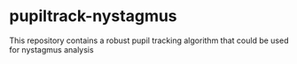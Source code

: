# pupiltrack-nystagmus
This repository contains a robust pupil tracking algorithm that could be used for nystagmus analysis
